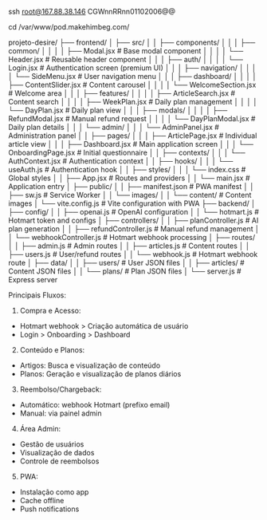 ssh root@167.88.38.146
CGWnnRRnn01102006@@

cd /var/www/pod.makehimbeg.com/

projeto-desire/
├── frontend/
│ ├── src/
│ │ ├── components/
│ │ │ ├── common/
│ │ │ │ ├── Modal.jsx # Base modal component
│ │ │ │ └── Header.jsx # Reusable header component
│ │ │ ├── auth/
│ │ │ │ └── Login.jsx # Authentication screen (premium UI)
│ │ │ ├── navigation/
│ │ │ │ └── SideMenu.jsx # User navigation menu
│ │ │ ├── dashboard/
│ │ │ │ ├── ContentSlider.jsx # Content carousel
│ │ │ │ └── WelcomeSection.jsx # Welcome area
│ │ │ ├── features/
│ │ │ │ ├── ArticleSearch.jsx # Content search
│ │ │ │ ├── WeekPlan.jsx # Daily plan management
│ │ │ │ └── DayPlan.jsx # Daily plan view
│ │ │ ├── modals/
│ │ │ │ ├── RefundModal.jsx # Manual refund request
│ │ │ │ └── DayPlanModal.jsx # Daily plan details
│ │ │ └── admin/
│ │ │ └── AdminPanel.jsx # Administration panel
│ │ ├── pages/
│ │ │ ├── ArticlePage.jsx # Individual article view
│ │ │ ├── Dashboard.jsx # Main application screen
│ │ │ └── OnboardingPage.jsx # Initial questionnaire
│ │ ├── contexts/
│ │ │ └── AuthContext.jsx # Authentication context
│ │ ├── hooks/
│ │ │ └── useAuth.js # Authentication hook
│ │ ├── styles/
│ │ │ └── index.css # Global styles
│ │ ├── App.jsx # Routes and providers
│ │ └── main.jsx # Application entry
│ ├── public/
│ │ ├── manifest.json # PWA manifest
│ │ ├── sw.js # Service Worker
│ │ └── images/
│ │ └── content/ # Content images
│ └── vite.config.js # Vite configuration with PWA
├── backend/
│ ├── config/
│ │ ├── openai.js # OpenAI configuration
│ │ └── hotmart.js # Hotmart token and configs
│ ├── controllers/
│ │ ├── planController.js # AI plan generation
│ │ ├── refundController.js # Manual refund management
│ │ └── webhookController.js # Hotmart webhook processing
│ ├── routes/
│ │ ├── admin.js # Admin routes
│ │ ├── articles.js # Content routes
│ │ ├── users.js # User/refund routes
│ │ └── webhook.js # Hotmart webhook route
│ ├── data/
│ │ ├── users/ # User JSON files
│ │ ├── articles/ # Content JSON files
│ │ └── plans/ # Plan JSON files
│ └── server.js # Express server

Principais Fluxos:

1. Compra e Acesso:

- Hotmart webhook > Criação automática de usuário
- Login > Onboarding > Dashboard

2. Conteúdo e Planos:

- Artigos: Busca e visualização de conteúdo
- Planos: Geração e visualização de planos diários

3. Reembolso/Chargeback:

- Automático: webhook Hotmart (prefixo email)
- Manual: via painel admin

4. Área Admin:

- Gestão de usuários
- Visualização de dados
- Controle de reembolsos

5. PWA:

- Instalação como app
- Cache offline
- Push notifications
